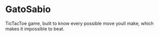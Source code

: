 # GatoSabio
TicTacToe game, built to know every possible move youll make, which makes it impossible to beat.
